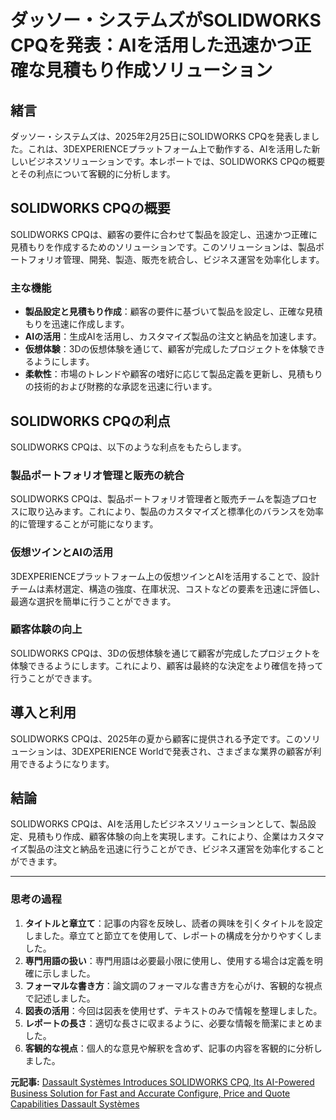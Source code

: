 # ダッソー・システムズがSOLIDWORKS CPQを発表：AIを活用した迅速かつ正確な見積もり作成ソリューション

## 緒言

ダッソー・システムズは、2025年2月25日にSOLIDWORKS CPQを発表しました。これは、3DEXPERIENCEプラットフォーム上で動作する、AIを活用した新しいビジネスソリューションです。本レポートでは、SOLIDWORKS CPQの概要とその利点について客観的に分析します。

## SOLIDWORKS CPQの概要

SOLIDWORKS CPQは、顧客の要件に合わせて製品を設定し、迅速かつ正確に見積もりを作成するためのソリューションです。このソリューションは、製品ポートフォリオ管理、開発、製造、販売を統合し、ビジネス運営を効率化します。

### 主な機能

- **製品設定と見積もり作成**：顧客の要件に基づいて製品を設定し、正確な見積もりを迅速に作成します。
- **AIの活用**：生成AIを活用し、カスタマイズ製品の注文と納品を加速します。
- **仮想体験**：3Dの仮想体験を通じて、顧客が完成したプロジェクトを体験できるようにします。
- **柔軟性**：市場のトレンドや顧客の嗜好に応じて製品定義を更新し、見積もりの技術的および財務的な承認を迅速に行います。

## SOLIDWORKS CPQの利点

SOLIDWORKS CPQは、以下のような利点をもたらします。

### 製品ポートフォリオ管理と販売の統合

SOLIDWORKS CPQは、製品ポートフォリオ管理者と販売チームを製造プロセスに取り込みます。これにより、製品のカスタマイズと標準化のバランスを効率的に管理することが可能になります。

### 仮想ツインとAIの活用

3DEXPERIENCEプラットフォーム上の仮想ツインとAIを活用することで、設計チームは素材選定、構造の強度、在庫状況、コストなどの要素を迅速に評価し、最適な選択を簡単に行うことができます。

### 顧客体験の向上

SOLIDWORKS CPQは、3Dの仮想体験を通じて顧客が完成したプロジェクトを体験できるようにします。これにより、顧客は最終的な決定をより確信を持って行うことができます。

## 導入と利用

SOLIDWORKS CPQは、2025年の夏から顧客に提供される予定です。このソリューションは、3DEXPERIENCE Worldで発表され、さまざまな業界の顧客が利用できるようになります。

## 結論

SOLIDWORKS CPQは、AIを活用したビジネスソリューションとして、製品設定、見積もり作成、顧客体験の向上を実現します。これにより、企業はカスタマイズ製品の注文と納品を迅速に行うことができ、ビジネス運営を効率化することができます。

---

### 思考の過程

1. **タイトルと章立て**：記事の内容を反映し、読者の興味を引くタイトルを設定しました。章立てと節立てを使用して、レポートの構成を分かりやすくしました。
2. **専門用語の扱い**：専門用語は必要最小限に使用し、使用する場合は定義を明確に示しました。
3. **フォーマルな書き方**：論文調のフォーマルな書き方を心がけ、客観的な視点で記述しました。
4. **図表の活用**：今回は図表を使用せず、テキストのみで情報を整理しました。
5. **レポートの長さ**：適切な長さに収まるように、必要な情報を簡潔にまとめました。
6. **客観的な視点**：個人的な意見や解釈を含めず、記事の内容を客観的に分析しました。

**元記事:** [Dassault Systèmes Introduces SOLIDWORKS CPQ, Its AI-Powered Business Solution for Fast and Accurate Configure, Price and Quote Capabilities Dassault Systèmes](https://www.3ds.com/newsroom/press-releases/dassault-systemes-introduces-solidworks-cpq-its-ai-powered-business-solution-fast-and-accurate-configure-price-and-quote-capabilities)